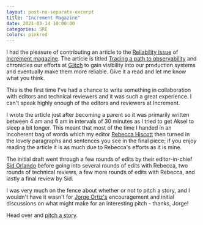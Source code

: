 ```yaml
---
layout: post-no-separate-excerpt
title: "Increment Magazine"
date: 2021-03-14 10:00:00
categories: SRE
colors: pinkred
---
```


I had the pleasure of contributing an article to the [Reliability issue](https://increment.com/reliability/) of [Increment magazine](https://increment.com). The article is titled [Tracing a path to observability](https://increment.com/reliability/observability-distributed-tracing/) and chronicles our efforts at [Glitch](https://glitch.com) to gain visibility into our production systems and eventually make them more reliable. Give it a read and let me know what you think.

This is the first time I've had a chance to write something in collaboration with editors and technical reviewers and it was such a great experience. I can't speak highly enough of the editors and reviewers at Increment.

I wrote the article just after becoming a parent so it was primarily written between 4 am and 6 am in intervals of 30 minutes as I tried to get Aksel to sleep a bit longer. This meant that most of the time I handed in an incoherent bag of words which my editor [Rebecca Hiscott](https://twitter.com/rebeccahiscott) then turned in the lovely paragraphs and sentences you see in the final piece; if you enjoy reading the article it is as much due to Rebecca's efforts as it is mine.

The initial draft went through a few rounds of edits by their editor-in-chief [Sid Orlando](https://twitter.com/ohreallysid) before going into several rounds of edits with Rebecca, two rounds of technical reviews, a few more rounds of edits with Rebecca, and lastly a final review by Sid.

I was very much on the fence about whether or not to pitch a story, and I wouldn't have it wasn't for [Jorge Ortiz's](https://twitter.com/jorgeo) encouragement and initial discussions on what might make for an interesting pitch - thanks, Jorge!

Head over and [pitch a story](https://increment.com/submissions/).
